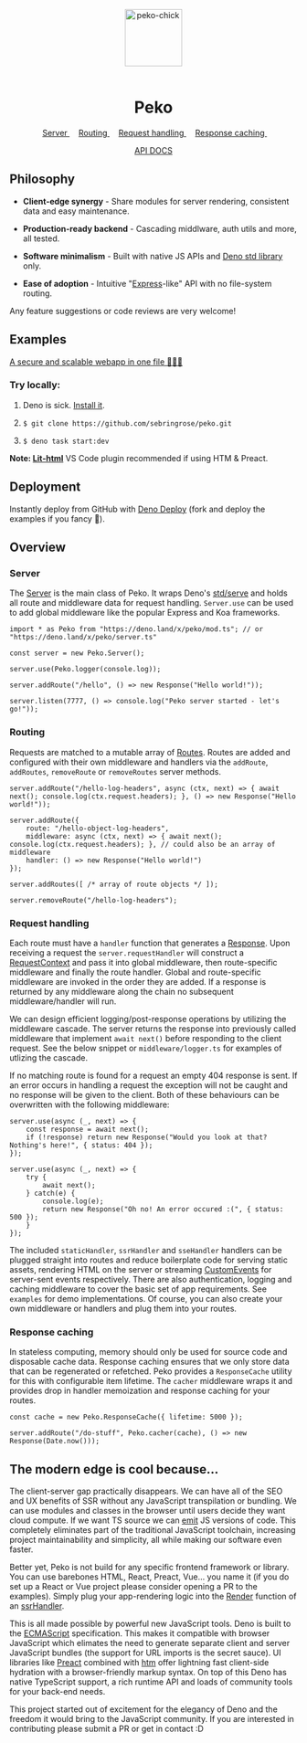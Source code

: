 <p align="center">
    <img 
        height="100px"
        width="100px"
        style="margin: 1rem auto;"
        src="https://raw.githubusercontent.com/sebringrose/peko/main/examples/preact/src/assets/twemoji_chick.svg" alt="peko-chick" 
    />
</p>
<h1 align="center">Peko</h1>

<p align="center">
    <span>
        &nbsp;
        <a href="#events">
            Server
        </a>
        &nbsp;
    </span>
    <span>
        &nbsp;
        <a href="#routing">
            Routing
        </a>
        &nbsp;
    </span>
    <span>
        &nbsp;
        <a href="#request-handling">
            Request handling
        </a>
        &nbsp;
    </span>
    <span>
        &nbsp;
        <a href="#response-caching">
            Response caching
        </a>
        &nbsp;
    </span>
</p>

<p align="center">
    <a href="https://doc.deno.land/https://deno.land/x/peko/mod.ts">
        API DOCS
    </a>
</p>

<h2>Philosophy</h2>

- <strong>Client-edge synergy</strong> - Share modules for server rendering, consistent data and easy maintenance.

- <strong>Production-ready backend</strong> - Cascading middlware, auth utils and more, all tested.

- <strong>Software minimalism</strong> - Built with native JS APIs and [Deno std library](https://deno.land/std) only.

- <strong>Ease of adoption</strong> - Intuitive "[Express](https://github.com/expressjs/express)-like" API with no file-system routing.

Any feature suggestions or code reviews are very welcome!

<h2>Examples</h2>

[A secure and scalable webapp in one file 🧑‍💻🌠](https://github.com/sebringrose/peko/blob/main/examples/auth/app.ts)

<h3>Try locally:</h3>

1. Deno is sick. [Install it](https://deno.land/manual/getting_started/installation).</a>

2. `$ git clone https://github.com/sebringrose/peko.git`

3. `$ deno task start:dev`

<strong>Note: [Lit-html](https://marketplace.visualstudio.com/items?itemName=bierner.lit-html)</strong> VS Code plugin recommended if using HTM & Preact.

<h2>Deployment</h2>

Instantly deploy from GitHub with [Deno Deploy](https://dash.deno.com/projects) (fork and deploy the examples if you fancy 💖).

<h2>Overview</h2>
<h3 id="#server">Server</h3>

The [Server](https://deno.land/x/peko/server.ts)</a> is the main class of Peko. It wraps Deno's [std/serve](<a href="https://deno.land/std/http/server.ts">) and holds all route and middleware data for request handling. `Server.use` can be used to add global middleware like the popular Express and Koa frameworks.

```
import * as Peko from "https://deno.land/x/peko/mod.ts"; // or "https://deno.land/x/peko/server.ts"

const server = new Peko.Server();

server.use(Peko.logger(console.log));

server.addRoute("/hello", () => new Response("Hello world!"));

server.listen(7777, () => console.log("Peko server started - let's go!"));
```

<h3 id="#routing">Routing</h3>

Requests are matched to a mutable array of [Routes](https://doc.deno.land/https://deno.land/x/peko/server.ts/~/Route">). Routes are added and configured with their own middleware and handlers via the `addRoute`, `addRoutes`, `removeRoute` or `removeRoutes` server methods.

```
server.addRoute("/hello-log-headers", async (ctx, next) => { await next(); console.log(ctx.request.headers); }, () => new Response("Hello world!"));

server.addRoute({
    route: "/hello-object-log-headers",
    middleware: async (ctx, next) => { await next(); console.log(ctx.request.headers); }, // could also be an array of middleware
    handler: () => new Response("Hello world!")
});

server.addRoutes([ /* array of route objects */ ]);

server.removeRoute("/hello-log-headers");
```

<h3 id="request-handling">Request handling</h3>

Each route must have a <code>handler</code> function that generates a [Response](https://developer.mozilla.org/en-US/docs/Web/API/Response/Response). Upon receiving a request the `server.requestHandler` will construct a [RequestContext](https://deno.land/x/peko/server.ts?s=RequestContext) and pass it into global middleware, then route-specific middleware and finally the route handler. Global and route-specific middleware are invoked in the order they are added. If a response is returned by any middleware along the chain no subsequent middleware/handler will run.

We can design efficient logging/post-response operations by utilizing the middleware cascade. The server returns the response into previously called middleware that implement `await next()` before responding to the client request. See the below snippet or `middleware/logger.ts` for examples of utlizing the cascade.

If no matching route is found for a request an empty 404 response is sent. If an error occurs in handling a request the exception will not be caught and no response will be given to the client. Both of these behaviours can be overwritten with the following middleware:

```
server.use(async (_, next) => {
    const response = await next();
    if (!response) return new Response("Would you look at that? Nothing's here!", { status: 404 });
});
```

```
server.use(async (_, next) => {
    try {
        await next();
    } catch(e) {
        console.log(e);
        return new Response("Oh no! An error occured :(", { status: 500 });
    }
});
```

The included `staticHandler`, `ssrHandler` and `sseHandler` handlers can be plugged straight into routes and reduce boilerplate code for serving static assets, rendering HTML on the server or streaming [CustomEvents](https://developer.mozilla.org/docs/Web/API/CustomEvent/CustomEvent) for server-sent events respectively. There are also authentication, logging and caching middleware to cover the basic set of app requirements. See `examples` for demo implementations. Of course, you can also create your own middleware or handlers and plug them into your routes.

<h3 id="response-caching">Response caching</h3>

In stateless computing, memory should only be used for source code and disposable cache data. Response caching ensures that we only store data that can be regenerated or refetched. Peko provides a `ResponseCache` utility for this with configurable item lifetime. The `cacher` middleware wraps it and provides drop in handler memoization and response caching for your routes.

```
const cache = new Peko.ResponseCache({ lifetime: 5000 });

server.addRoute("/do-stuff", Peko.cacher(cache), () => new Response(Date.now()));
```

<h2 id="cool">The modern edge is cool because...</h2>

The client-server gap practically disappears. We can have all of the SEO and UX benefits of SSR without any JavaScript transpilation or bundling. We can use modules and classes in the browser until users decide they want cloud compute. If we want TS source we can [emit](https://github.com/denoland/deno_emit) JS versions of code. This completely eliminates part of the traditional JavaScript toolchain, increasing project maintainability and simplicity, all while making our software even faster.

Better yet, Peko is not build for any specific frontend framework or library. You can use barebones HTML, React, Preact, Vue... you name it (if you do set up a React or Vue project please consider opening a PR to the examples). Simply plug your app-rendering logic into the [Render](https://deno.land/x/peko@v1.0.0/handlers/ssr.ts?s=Render) function of an [ssrHandler](https://doc.deno.land/https://deno.land/x/peko/lib/handlers/ssr.ts).

This is all made possible by powerful new JavaScript tools. Deno is built to the [ECMAScript](https://tc39.es/) specification</a>. This makes it compatible with browser JavaScript which elimates the need to generate separate client and server JavaScript bundles (the support for URL imports is the secret sauce). UI libraries like [Preact](https://github.com/preactjs/preact) combined with [htm](https://github.com/developit/htm) offer lightning fast client-side hydration with a browser-friendly markup syntax. On top of this Deno has native TypeScript support, a rich runtime API and loads of community tools for your back-end needs.

This project started out of excitement for the elegancy of Deno and the freedom it would bring to the JavaScript community. If you are interested in contributing please submit a PR or get in contact :D
